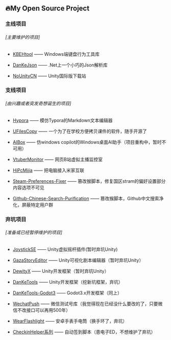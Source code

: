 ## 🔥My Open Source Project

### 主线项目

###### [主要维护的项目]
  
* [KBEHtool](https://github.com/DanKE123abc/KBEHtool) —— Windows端键盘行为工具库

* [DanKeJson](https://github.com/DanKE123abc/DanKeJson) —— .Net上一个小巧的Json解析库

* [NoUnityCN](https://github.com/DanKE123abc/NoUnityCN) —— Unity国际版下载站

### 支线项目

###### [由兴趣或者突发奇想诞生的项目]

* [Hypora](https://github.com/DanKE123abc/Hypora) —— 模仿Typora的Markdown文本编辑器

* [UFilesCopy](https://github.com/DanKE123abc/UFilesCopy) —— 一个为了在学校方便拷贝课件的软件，随手开源了

* [AIBox](https://github.com/DanKE123abc/AIBox) —— 仿windows copilot的Windows桌面AI助手（项目重构中，暂时不可用）

* [VtuberMonitor](https://github.com/DanKE123abc/VtuberMonitor) —— 网页B站虚拟主播监控室

* [HiPcMijia](https://github.com/DanKE123abc/HiPcMijia) —— 把电脑接入米家互联

* [Steam-Preferences-Fixer](https://github.com/DanKE123abc/Steam-Preferences-Fixer) —— 篡改猴脚本，修复国区stram的偏好设置部分内容选项不可见

* [Github-Chinese-Search-Purification](https://github.com/DanKE123abc/Github-Chinese-Search-Purification) —— 篡改猴脚本，Github中文搜索净化，屏蔽特定用户群

### 弃坑项目

###### [准备或已经暂停维护的项目]

* [JoystickSE](https://github.com/DanKE123abc/JoystickSE) —— Unity虚拟摇杆插件(暂时弃坑Unity)

* [GazaStoryEditor](https://github.com/DanKE123abc/GazaStoryEditor) —— Unity可视化剧本编辑器（暂时弃坑Unity）

* [DewityX](https://github.com/DanKE123abc/)  —— Unity开发框架（暂时弃坑Unity）

* [DanKeTools](https://github.com/DanKE123abc/DanKeTools) —— Unity开发框架（挖新坑框架，弃坑）

* [DanKeTools-Godot3](https://github.com/DanKE123abc/DanKeTools-Godot3) —— Godot3.x开发框架（同上）

* [WechatPush](https://github.com/DanKE123abc/WechatPush) —— 微信测试号库（我觉得现在已经没什么要改的了，只要微信不改接口可以再用500年）

* [WearFlashlight](https://github.com/DanKE123abc/WearFlashlight) —— 安卓手表手电筒（换手环了，弃坑）

* [CheckinHelper系列](https://github.com/stars/DanKE123abc/lists/checkinhelper) —— 自动签到脚本（患电子ED，不想维护了弃坑）


